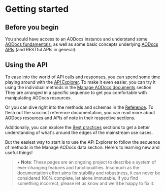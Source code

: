 # Getting started

## Before you begin

You should have access to an AODocs instance and understand some [AODocs fundamentals](/docs/aodocs-staging.altirnao.com/1/c/Fundamentals/Basics%20of%20AODocs), as well as some basic concepts underlying [AODocs APIs](/docs/aodocs-staging.altirnao.com/1/c/Basics%20of%20AODocs%20APIs) (and RESTful APIs in general).

## Using the API

To ease into the world of API calls and responses, you can spend some time playing around with the [API Explorer](/docs/aodocs-staging.altirnao.com/1/routes/document/v1/%7BdocumentId%7D/get).  To make it even easier, you can try it using the individual methods in the [Manage AODocs documents](/docs/aodocs-staging.altirnao.com/1/c/Guides/30-Manage%20AODocs%20documents/00-Overview) section.  They are arranged in a specific sequence to get you comfortable with manipulating AODocs resources.

Or you can dive right into the methods and schemas in the [Reference](/docs/aodocs-staging.altirnao.com/1/overview). To flesh out the succinct reference documentation, you can read more about AODocs resources and APIs of note in their respective sections.

Additionally, you can explore the [Best practices](/docs/aodocs-staging.altirnao.com/1/c/Guides/60-Best%20practices/00-Overview) sections to get a better understanding of what's around the edges of the mainstream use cases.

But the easiest way to start is to use the API Explorer to follow the sequence of methods in the Manage AODocs data section. Here's to learning new and useful things!

> ⭑ **Note**: These pages are an ongoing project to describe a system of ever-changing features and functionalities.  Insomuch as the documentation effort aims for stability and robustness, it can never be considered 100% complete, let alone immutable.  If you find something incorrect, please let us know and we'll be happy to fix it.

